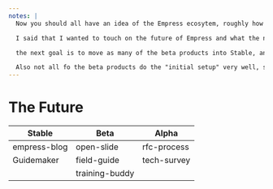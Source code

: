 ```yaml
---
notes: |
  Now you should all have an idea of the Empress ecosytem, roughly how it works and maybe an idea how you might get started today if you did have a blog that needed writing.

  I said that I wanted to touch on the future of Empress and what the next steps are. I'll be brief so you can all go to the coffee break and top up! remember the table of empress products? <SLIDE>

  the next goal is to move as many of the beta products into Stable, and finish up the Alpha products. one of the main things that is holding up the Beta products is that I need people to try out the products before I release the 1.0 version of them, each of them were built with a specific use-case in mind and I want to make sure that they weren't just "built for me"

  Also not all fo the beta products do the "initial setup" very well, setting up example content etc. there are probably some common functions that could be extracted or some improvements that could be up-streamed into ember-cli so if anyone is interested in helping with that work come find me and let's chat. Lastly I really want one of those template generators for each of the products, currently it only exists for empress-blog, and again there are probably some cominalities that could be extracted once we start making a few of them
---
```


# The Future

| Stable       | Beta           | Alpha       |
| ------------ | -------------- | ----------- |
| empress-blog | open-slide     | rfc-process |
| Guidemaker   | field-guide    | tech-survey |
|              | training-buddy |             |

<!-- .element class="fragment" -->
